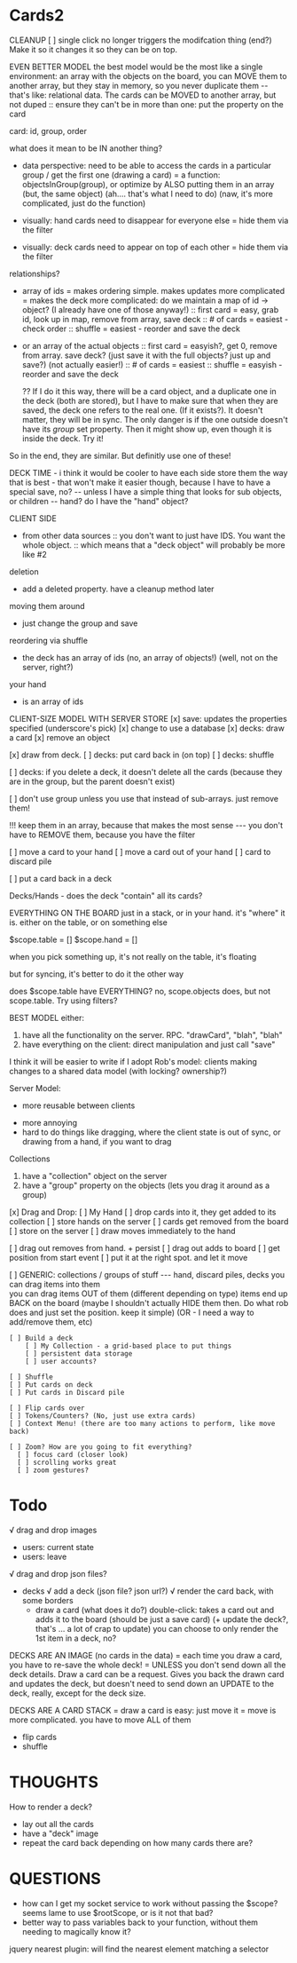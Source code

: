 # Cards2

CLEANUP
[ ] single click no longer triggers the modifcation thing (end?) Make it so it changes it so they can be on top. 



EVEN BETTER MODEL
the best model would be the most like a single environment: an array with the objects on the board, you can MOVE them to another array, but they stay in memory, so you never duplicate them
  -- that's like: relational data. The cards can be MOVED to another array, but not duped
  :: ensure they can't be in more than one: put the property on the card

card: id, group, order

what does it mean to be IN another thing? 
  - data perspective: need to be able to access the cards in a particular group / get the first one (drawing a card)
  = a function: objectsInGroup(group), or optimize by ALSO putting them in an array (but, the same object) (ah.... that's what I need to do) (naw, it's more complicated, just do the function)

  - visually: hand cards need to disappear for everyone else
  = hide them via the filter

  - visually: deck cards need to appear on top of each other
  = hide them via the filter


relationships?
  - array of ids
  = makes ordering simple. makes updates more complicated
  = makes the deck more complicated: do we maintain a map of id -> object? (I already have one of those anyway!)
    :: first card = easy, grab id, look up in map, remove from array, save deck
    :: # of cards = easiest - check order
    :: shuffle = easiest - reorder and save the deck

  - or an array of the actual objects
    :: first card = easyish?, get 0, remove from array. save deck? (just save it with the full objects? just up and save?) (not actually easier!)
    :: # of cards = easiest
    :: shuffle = easyish - reorder and save the deck

    ?? If I do it this way, there will be a card object, and a duplicate one in the deck (both are stored), but I have to make sure that when they are saved, the deck one refers to the real one. (If it exists?). It doesn't matter, they will be in sync. The only danger is if the one outside doesn't have its _group_ set property. Then it might show up, even though it is inside the deck. Try it!

  So in the end, they are similar. But definitly use one of these!

  DECK TIME
    - i think it would be cooler to have each side store them the way that is best
    - that won't make it easier though, because I have to have a special save, no?
    -- unless I have a simple thing that looks for sub objects, or children
    -- hand? do I have the "hand" object?

  CLIENT SIDE

  - from other data sources
    :: you don't want to just have IDS. You want the whole object.
    :: which means that a "deck object" will probably be more like #2


deletion
  - add a deleted property. have a cleanup method later

moving them around
  - just change the group and save

reordering via shuffle
  - the deck has an array of ids (no, an array of objects!) (well, not on the server, right?)

your hand
  - is an array of ids


CLIENT-SIZE MODEL WITH SERVER STORE
[x] save: updates the properties specified (underscore's pick)
[x] change to use a database
[x] decks: draw a card
[x] remove an object

[x] draw from deck.
[ ] decks: put card back in (on top)
[ ] decks: shuffle

[ ] decks: if you delete a deck, it doesn't delete all the cards (because they are in the group, but the parent doesn't exist)

[ ] don't use group unless you use that instead of sub-arrays. just remove them!

!!! keep them in an array, because that makes the most sense
--- you don't have to REMOVE them, because you have the filter

[ ] move a card to your hand
[ ] move a card out of your hand
[ ] card to discard pile

[ ] put a card back in a deck

Decks/Hands - does the deck "contain" all its cards?


EVERYTHING ON THE BOARD
just in a stack, or in your hand. it's "where" it is. either on the table, or on something else

$scope.table = []
$scope.hand = []

when you pick something up, it's not really on the table, it's floating

but for syncing, it's better to do it the other way

does $scope.table have EVERYTHING? no, scope.objects does, but not scope.table. Try using filters?


BEST MODEL
either:
  1. have all the functionality on the server. RPC. "drawCard", "blah", "blah"
  2. have everything on the client: direct manipulation and just call "save"

I think it will be easier to write if I adopt Rob's model: clients making changes to a shared data model (with locking? ownership?)



Server Model: 
+ more reusable between clients
- more annoying
- hard to do things like dragging, where the client state is out of sync, or drawing from a hand, if you want to drag

Collections
  1. have a "collection" object on the server
  2. have a "group" property on the objects (lets you drag it around as a group)

[x] Drag and Drop:
[ ] My Hand
  [ ] drop cards into it, they get added to its collection
      [ ] store hands on the server
  [ ] cards get removed from the board
      [ ] store on the server
  [ ] draw moves immediately to the hand

  [ ] drag out removes from hand. + persist
  [ ] drag out adds to board
      [ ] get position from start event
      [ ] put it at the right spot. and let it move


  [ ] GENERIC: collections / groups of stuff
    --- hand, discard piles, decks
    you can drag items into them    
    you can drag items OUT of them (different depending on type)
    items end up BACK on the board (maybe I shouldn't actually HIDE them then. Do what rob does and just set the position. keep it simple)
    (OR - I need a way to add/remove them, etc)



    [ ] Build a deck
        [ ] My Collection - a grid-based place to put things
        [ ] persistent data storage
        [ ] user accounts?

    [ ] Shuffle
    [ ] Put cards on deck
    [ ] Put cards in Discard pile

    [ ] Flip cards over
    [ ] Tokens/Counters? (No, just use extra cards)
    [ ] Context Menu! (there are too many actions to perform, like move back)

    [ ] Zoom? How are you going to fit everything?
      [ ] focus card (closer look)
      [ ] scrolling works great
      [ ] zoom gestures?

# Todo
√ drag and drop images

* users: current state
* users: leave

√ drag and drop json files?
* decks
  √ add a deck (json file? json url?)
  √ render the card back, with some borders
  * draw a card (what does it do?)
      double-click: takes a card out and adds it to the board (should be just a save card) (+ update the deck?, that's ... a lot of crap to update) you can choose to only render the 1st item in a deck, no?


DECKS ARE AN IMAGE (no cards in the data)
  = each time you draw a card, you have to re-save the whole deck!
  = UNLESS you don't send down all the deck details. Draw a card can be a request. Gives you back the drawn card and updates the deck, but doesn't need to send down an UPDATE to the deck, really, except for the deck size.

DECKS ARE A CARD STACK
  = draw a card is easy: just move it
  = move is more complicated. you have to move ALL of them
      
  * flip cards
  * shuffle

# THOUGHTS
How to render a deck? 
  - lay out all the cards
  - have a "deck" image
  - repeat the card back depending on how many cards there are?

# QUESTIONS
* how can I get my socket service to work without passing the $scope? seems lame to use $rootScope, or is it not that bad?
* better way to pass variables back to your function, without them needing to magically know it?







jquery nearest plugin: will find the nearest element matching a selector
